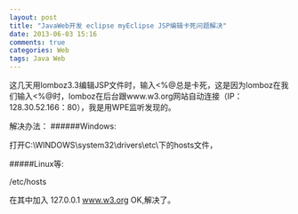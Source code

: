 ```yaml
---
layout: post
title: "JavaWeb开发 eclipse myEclipse JSP编辑卡死问题解决"
date: 2013-06-03 15:16
comments: true
categories: Web
tags: Java Web
---
```


这几天用lomboz3.3编辑JSP文件时，输入<%@总是卡死，这是因为lomboz在我们输入<%@时，lomboz在后台跟www.w3.org网站自动连接（IP：128.30.52.166：80），我是用WPE监听发现的。
 
解决办法：
######Windows:

打开C:\WINDOWS\system32\drivers\etc\下的hosts文件，

#####Linux等:

/etc/hosts

在其中加入 127.0.0.1   www.w3.org
OK,解决了。

